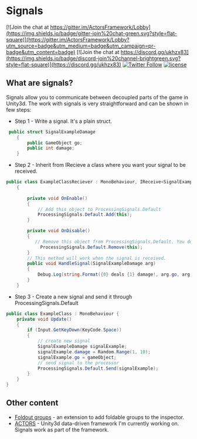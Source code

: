 # Signals

[![Join the chat at https://gitter.im/ActorsFramework/Lobby](https://img.shields.io/badge/gitter-join%20chat-green.svg?style=flat-square)](https://gitter.im/ActorsFramework/Lobby?utm_source=badge&utm_medium=badge&utm_campaign=pr-badge&utm_content=badge)
[![Join the chat at https://discord.gg/ukhzx83](https://img.shields.io/badge/discord-join%20channel-brightgreen.svg?style=flat-square)](https://discord.gg/ukhzx83)
[![Twitter Follow](https://img.shields.io/badge/twitter-%40dimmPixeye-blue.svg?style=flat-square&label=Follow)](https://twitter.com/dimmPixeye)
[![license](https://img.shields.io/badge/license-MIT-brightgreen.svg?style=flat-square)](https://github.com/dimmpixeye/Actors-Unity3d-Framework/blob/master/LICENSE)

## What are signals?

Signals allow you to communicate between decoupled parts of the game in Unity3d. The work with signals is very straightforward and can be shown in few steps:

* Step 1 - Write a signal. It's a plain struct.
```csharp
 public struct SignalExampleDamage
    {
        public GameObject go;
        public int damage;
    }
```

* Step 2 - Inherit from IRecieve<T> a class where you want your signal to be received.
  
```csharp
public class ExampleClassReciever : MonoBehaviour, IReceive<SignalExampleDamage>
    {
    
        private void OnEnable()
        {
            // Add this object to ProcessingSignals.Default
            ProcessingSignals.Default.Add(this);
        }

        private void OnDisable()
        {
           // Remove this object from ProcessingSignals.Default. You don't want this object to receive signals anymore!
             ProcessingSignals.Default.Remove(this);  
        }
        // This method will work when the signal is received.
        public void HandleSignal(SignalExampleDamage arg)
        {
            Debug.Log(string.Format({0} deals {1} damage!, arg.go, arg.damage));
        }
    }
```
 
* Step 3 - Create a new signal and send it through ProcessingSignals.Default 

```csharp
public class ExampleClass : MonoBehaviour {
    private void Update()
    {
        if (Input.GetKeyDown(KeyCode.Space))
        {
            // create new signal
            SignalExampleDamage signalExample;
            signalExample.damage = Random.Range(1, 10);
            signalExample.go = gameObject;
            // send signal to the processor
            ProcessingSignals.Default.Send(signalExample);
        }
    }
}
```


## Other content
* [Foldout groups](https://github.com/dimmpixeye/InspectorFoldoutGroup) - an extension to add foldable groups to the inspector.
* [ACTORS](https://github.com/dimmpixeye/Actors-Unity3d-Framework) - Unity3d data-driven framework I'm currently working on. Signals work as part of the framework.
